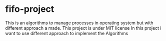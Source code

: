 # fifo-project
This is an algorithms to manage processes in operating system but with different approach a made.
This project is under MIT license 
In this project i want to use different approach to implement the Algorithms
